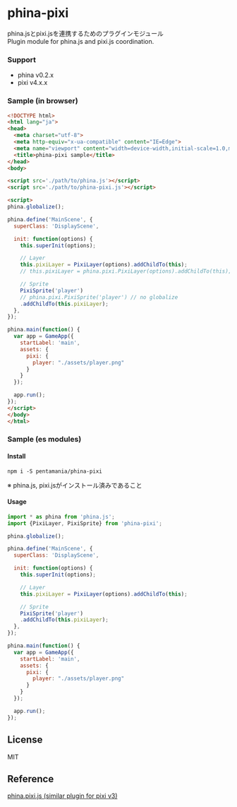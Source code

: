 # phina-pixi
phina.jsとpixi.jsを連携するためのプラグインモジュール  
Plugin module for phina.js and pixi.js coordination.

### Support
- phina v0.2.x
- pixi v4.x.x

### Sample (in browser)

```html
<!DOCTYPE html>
<html lang="ja">
<head>
  <meta charset="utf-8">
  <meta http-equiv="x-ua-compatible" content="IE=Edge">
  <meta name="viewport" content="width=device-width,initial-scale=1.0,minimum-scale=1.0,maximum-scale=1.0,user-scalable=no">
  <title>phina-pixi sample</title>
</head>
<body>

<script src='./path/to/phina.js'></script>
<script src='./path/to/phina-pixi.js'></script>

<script>
phina.globalize();

phina.define('MainScene', {
  superClass: 'DisplayScene',

  init: function(options) {
    this.superInit(options);

    // Layer
    this.pixiLayer = PixiLayer(options).addChildTo(this);
    // this.pixiLayer = phina.pixi.PixiLayer(options).addChildTo(this); // no globalize

    // Sprite
    PixiSprite('player')
    // phina.pixi.PixiSprite('player') // no globalize
    .addChildTo(this.pixiLayer);
  },
});

phina.main(function() {
  var app = GameApp({
    startLabel: 'main',
    assets: {
      pixi: {
        player: "./assets/player.png"
      }
    }
  });

  app.run();
});
</script>
</body>
</html>
```

### Sample (es modules)
#### Install
```npm i -S pentamania/phina-pixi```

※ phina.js, pixi.jsがインストール済みであること

#### Usage
```js
import * as phina from 'phina.js';
import {PixiLayer, PixiSprite} from 'phina-pixi';

phina.globalize();

phina.define('MainScene', {
  superClass: 'DisplayScene',

  init: function(options) {
    this.superInit(options);

    // Layer
    this.pixiLayer = PixiLayer(options).addChildTo(this);

    // Sprite
    PixiSprite('player')
    .addChildTo(this.pixiLayer);
  },
});

phina.main(function() {
  var app = GameApp({
    startLabel: 'main',
    assets: {
      pixi: {
        player: "./assets/player.png"
      }
    }
  });

  app.run();
});
```

## License
MIT

## Reference
[phina.pixi.js (similar plugin for pixi v3)](https://github.com/simiraaaa/phina.pixi.js)
